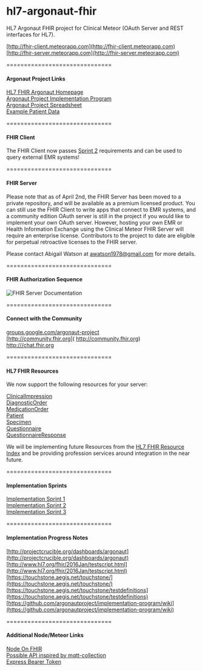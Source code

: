 
# hl7-argonaut-fhir
HL7 Argonaut FHIR project for Clinical Meteor (OAuth Server and REST interfaces for HL7).    

[http://fhir-client.meteorapp.com](http://fhir-client.meteorapp.com)  
[http://fhir-server.meteorapp.com](http://fhir-server.meteorapp.com)  


==============================
#### Argonaut Project Links

[HL7 FHIR Argonaut Homepage](http://argonautwiki.hl7.org/index.php?title=Main_Page)  
[Argonaut Project Implementation Program](http://www.hl7.org/documentcenter/public_temp_5CA28742-1C23-BA17-0CDCC42B408067A3/wg/argonaut/Argonaut%20Implementation%20Program%20Kickoff-24%20Feb%202015-v3.pdf)  
[Argonaut Project Spreadsheet](https://docs.google.com/spreadsheets/d/1mJRn7jHeED5SN-ZRhOh3V61wXmIKfaskQUF9nbUSkvY/edit)  
[Example Patient Data](http://hl7-fhir.github.io/overview-dev.html)  


==============================
#### FHIR Client  

The FHIR Client now passes [Sprint 2](https://github.com/argonautproject/implementation-program/wiki/Implementation-Sprint-2) requirements and can be used to query external EMR systems!


==============================
#### FHIR Server  

Please note that as of April 2nd, the FHIR Server has been moved to a private repository, and will be available as a premium licensed product.  You can still use the FHIR Client to write apps that connect to EMR systems, and a community edition OAuth server is still in the project if you would like to implement your own OAuth server.  However, hosting your own EMR or Health Information Exchange using the Clinical Meteor FHIR Server will require an enterprise license.  Contributors to the project to date are eligible for perpetual retroactive licenses to the FHIR server.  

Please contact Abigail Watson at awatson1978@gmail.com for more details.  

==============================
#### FHIR Authorization Sequence

![FHIR Server Documentation](https://raw.githubusercontent.com/prime-8-consulting/meteor-oauth2/master/documentation/OAuthWebSequenceWithConfig.png)  

==============================
#### Connect with the Community

[groups.google.com/argonaut-project](https://groups.google.com/forum/#!forum/argonaut-project)  
[http://community.fhir.org]( http://community.fhir.org)  
[http:///chat.fhir.org](http:///chat.fhir.org)


==============================
#### HL7 FHIR Resources  

We now support the following resources for your server:

[ClinicalImpression](https://github.com/clinical-meteor/hl7-resource-clinical-impression)  
[DiagnosticOrder](https://github.com/clinical-meteor/hl7-resource-diagnostic-order)  
[MedicationOrder](https://github.com/clinical-meteor/hl7-resource-medication-order)    
[Patient](https://github.com/clinical-meteor/hl7-resource-patient)  
[Specimen](https://github.com/clinical-meteor/hl7-resource-specimen)  
[Questionnaire](https://github.com/clinical-meteor/hl7-resource-questionnaire)  
[QuestionnaireResponse](https://github.com/clinical-meteor/hl7-resource-questionnaire-response)  

We will be implementing future Resources from the [HL7 FHIR Resource Index](https://www.hl7.org/fhir/resourcelist.html) and be providing profession services around integration in the near future.  


==============================
#### Implementation Sprints  

[Implementation Sprint 1](https://github.com/argonautproject/implementation-program/wiki/Implementation-Sprint-1)  
[Implementation Sprint 2](https://github.com/argonautproject/implementation-program/wiki/Implementation-Sprint-2)  
[Implementation Sprint 3](https://github.com/argonautproject/implementation-program/wiki/Implementation-Sprint-3)


==============================
#### Implementation Progress Notes

[http://projectcrucible.org/dashboards/argonaut](http://projectcrucible.org/dashboards/argonaut)  
[http://www.hl7.org/fhir/2016Jan/testscript.html](http://www.hl7.org/fhir/2016Jan/testscript.html)  
[https://touchstone.aegis.net/touchstone/](https://touchstone.aegis.net/touchstone/)  
[https://touchstone.aegis.net/touchstone/testdefinitions](https://touchstone.aegis.net/touchstone/testdefinitions)  
[https://github.com/argonautproject/implementation-program/wiki](https://github.com/argonautproject/implementation-program/wiki)  


==============================
#### Additional Node/Meteor Links

[Node On FHIR](https://github.com/medcafe/NodeOnFHIR)  
[Possible API inspired by mqtt-collection](https://atmospherejs.com/perak/mqtt-collection)  
[Express Bearer Token](https://www.npmjs.com/package/express-bearer-token)
